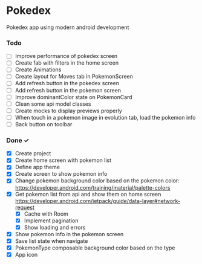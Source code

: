 # Pokedex
Pokedex app using modern android development

### Todo
- [ ] Improve performance of pokedex screen  
- [ ] Create fab with filters in the home screen
- [ ] Create Animations
- [ ] Create layout for Moves tab in PokemonScreen
- [ ] Add refresh button in the pokedex screen
- [ ] Add refresh button in the pokemon screen
- [ ] Improve dominantColor state on PokemonCard
- [ ] Clean some api model classes
- [ ] Create mocks to display previews properly
- [ ] When touch in a pokemon image in evolution tab, load the pokemon info
- [ ] Back button on toolbar

### Done ✓
- [x] Create project
- [x] Create home screen with pokemon list
- [x] Define app theme 
- [x] Create screen to show pokemon info
- [x] Change pokemon background color based on the pokemon color: https://developer.android.com/training/material/palette-colors
- [x] Get pokemon list from api and show them on home screen  https://developer.android.com/jetpack/guide/data-layer#network-request
  - [x] Cache with Room
  - [x] Implement pagination
  - [x] Show loading and errors
- [x] Show pokemon info in the pokemon screen
- [x] Save list state when navigate
- [x] PokemonType composable background color based on the type
- [x] App icon